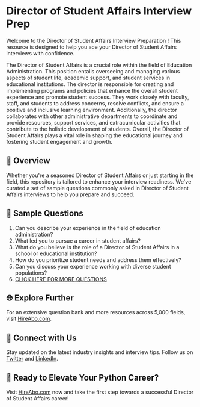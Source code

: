 # Director of Student Affairs Interview Prep

Welcome to the Director of Student Affairs Interview Preparation ! This resource is designed to help you ace your Director of Student Affairs interviews with confidence.

The Director of Student Affairs is a crucial role within the field of Education Administration. This position entails overseeing and managing various aspects of student life, academic support, and student services in educational institutions. The director is responsible for creating and implementing programs and policies that enhance the overall student experience and promote student success. They work closely with faculty, staff, and students to address concerns, resolve conflicts, and ensure a positive and inclusive learning environment. Additionally, the director collaborates with other administrative departments to coordinate and provide resources, support services, and extracurricular activities that contribute to the holistic development of students. Overall, the Director of Student Affairs plays a vital role in shaping the educational journey and fostering student engagement and growth.

## 🚀 Overview

Whether you're a seasoned Director of Student Affairs or just starting in the field, this repository is tailored to enhance your interview readiness. We've curated a set of sample questions commonly asked in Director of Student Affairs interviews to help you prepare and succeed.

## 📝 Sample Questions

1. Can you describe your experience in the field of education administration?
2. What led you to pursue a career in student affairs?
3. What do you believe is the role of a Director of Student Affairs in a school or educational institution?
4. How do you prioritize student needs and address them effectively?
5. Can you discuss your experience working with diverse student populations?
6. [CLICK HERE FOR MORE QUESTIONS](https://hireabo.com/job/4_1_12/Director%20of%20Student%20Affairs)

## 🌐 Explore Further

For an extensive question bank and more resources across 5,000 fields, visit [HireAbo.com](https://www.hireabo.com).

## 📱 Connect with Us

Stay updated on the latest industry insights and interview tips. Follow us on [Twitter](https://twitter.com/hireabo) and [LinkedIn](https://www.linkedin.com/in/hire-abo-3609972a8/).

## 🚀 Ready to Elevate Your Python Career?

Visit [HireAbo.com](https://www.hireabo.com) now and take the first step towards a successful Director of Student Affairs career!